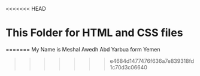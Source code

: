 <<<<<<< HEAD
# This Folder for HTML and CSS files 
=======
My Name is Meshal Awedh Abd Yarbua
form Yemen
>>>>>>> e4684d1477476f636a7e839318fd1c70d3c06640
